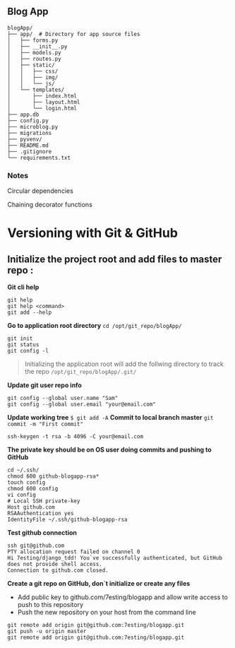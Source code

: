 ## Blog App
```
blogApp/
├── app/  # Directory for app source files
│   ├── forms.py
│   ├── __init__.py
│   ├── models.py
│   ├── routes.py
│   ├── static/
│   │   ├── css/
│   │   ├── img/
│   │   └── js/
│   └── templates/
│       ├── index.html
│       ├── layout.html
│       └── login.html
├── app.db
├── config.py
├── microblog.py
├── migrations
├── pyvenv/
├── README.md
├── .gitignore
└── requirements.txt
```

### Notes
Circular dependencies

Chaining decorator functions

# Versioning with Git & GitHub

## Initialize the project root and add files to master repo :
**Git cli help**
```
git help
git help <command>
git add --help
```

**Go to application root directory** `cd /opt/git_repo/blogApp/`
```
git init
git status
git config -l
```
>Initializing the application root will add the follwing directory to track the repo `/opt/git_repo/blogApp/.git/`

**Update git user repo info**
```
git config --global user.name "Sam"
git config --global user.email "your@email.com"
```
**Update working tree** `$ git add -A`
**Commit to local branch master** `git commit -m "First commit"`
```
ssh-keygen -t rsa -b 4096 -C your@email.com
```
**The private key should be on OS user doing commits and pushing to GitHub**
```
cd ~/.ssh/
chmod 600 github-blogapp-rsa*
touch config
chmod 600 config
vi config
# Local SSH private-key
Host github.com
RSAAuthentication yes
IdentityFile ~/.ssh/github-blogapp-rsa
```

**Test github connection**
```
ssh git@github.com
PTY allocation request failed on channel 0
Hi 7esting/django_tdd! You`ve successfully authenticated, but GitHub does not provide shell access.
Connection to github.com closed.
```

**Create a git repo on GitHub, don`t initialize or create any files**
* Add public key to github.com/7esting/blogapp and allow write access to push to this repository
* Push the new repository on your host from the command line
```
git remote add origin git@github.com:7esting/blogapp.git
git push -u origin master
git remote add origin git@github.com:7esting/blogapp.git
```
